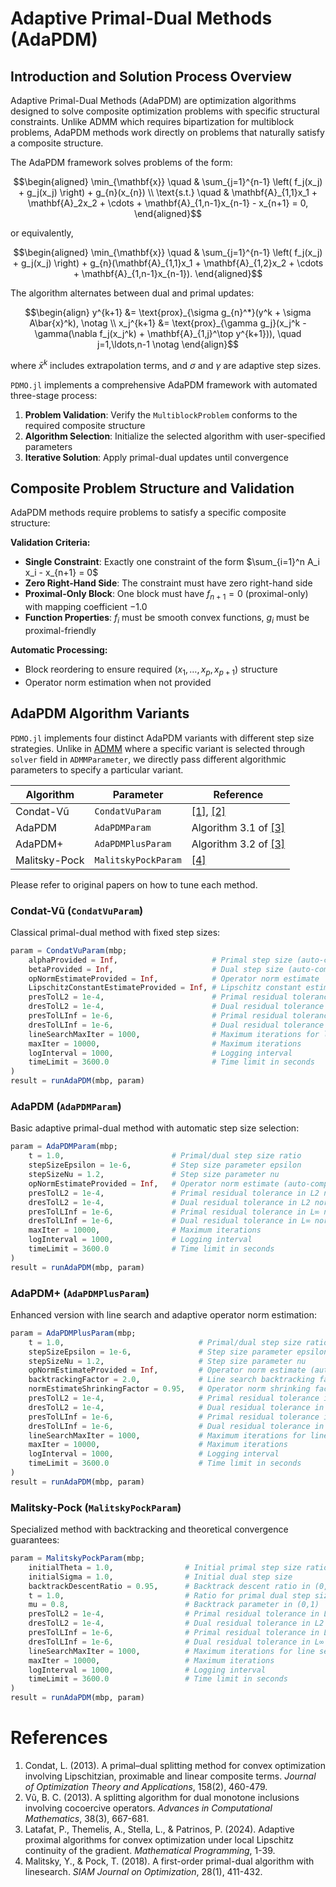# Adaptive Primal-Dual Methods (AdaPDM)

## Introduction and Solution Process Overview

Adaptive Primal-Dual Methods (AdaPDM) are optimization algorithms designed to solve composite optimization problems with specific structural constraints. Unlike ADMM which requires bipartization for multiblock problems, AdaPDM methods work directly on problems that naturally satisfy a composite structure.

The AdaPDM framework solves problems of the form:
```math
\begin{aligned}
\min_{\mathbf{x}} \quad &  \sum_{j=1}^{n-1} \left( f_j(x_j) + g_j(x_j) \right) + g_{n}(x_{n}) \\
\text{s.t.} \quad & \mathbf{A}_{1,1}x_1 + \mathbf{A}_2x_2 + \cdots + \mathbf{A}_{1,n-1}x_{n-1} - x_{n+1} = 0,
\end{aligned}
```
or equivalently, 
```math
\begin{aligned}
\min_{\mathbf{x}} \quad &  \sum_{j=1}^{n-1} \left( f_j(x_j) + g_j(x_j) \right) + g_{n}(\mathbf{A}_{1,1}x_1 + \mathbf{A}_{1,2}x_2 + \cdots + \mathbf{A}_{1,n-1}x_{n-1}).
\end{aligned}
```

The algorithm alternates between dual and primal updates:
```math 
\begin{align}
   y^{k+1} &= \text{prox}_{\sigma g_{n}^*}(y^k + \sigma A\bar{x}^k), \notag \\
   x_j^{k+1} &= \text{prox}_{\gamma g_j}(x_j^k - \gamma(\nabla f_j(x_j^k) + \mathbf{A}_{1,j}^\top y^{k+1})), \quad j=1,\ldots,n-1 \notag 
\end{align}
```

where $\bar{x}^k$ includes extrapolation terms, and $\sigma$ and $\gamma$ are adaptive step sizes.

```PDMO.jl``` implements a comprehensive AdaPDM framework with automated three-stage process:
1. **Problem Validation**: Verify the ```MultiblockProblem``` conforms to the required composite structure
2. **Algorithm Selection**: Initialize the selected algorithm with user-specified parameters
3. **Iterative Solution**: Apply primal-dual updates until convergence

## Composite Problem Structure and Validation

AdaPDM methods require problems to satisfy a specific composite structure:

**Validation Criteria:**
- **Single Constraint**: Exactly one constraint of the form $\sum_{i=1}^n A_i x_i - x_{n+1} = 0$
- **Zero Right-Hand Side**: The constraint must have zero right-hand side
- **Proximal-Only Block**: One block must have $f_{n+1} = 0$ (proximal-only) with mapping coefficient $-1.0$
- **Function Properties**: $f_i$ must be smooth convex functions, $g_i$ must be proximal-friendly

**Automatic Processing:**
- Block reordering to ensure required $(x_1, \ldots, x_p, x_{p+1})$ structure
- Operator norm estimation when not provided

## AdaPDM Algorithm Variants

```PDMO.jl``` implements four distinct AdaPDM variants with different step size strategies. Unlike in [ADMM](ADMM.md) where a specific variant is selected through `solver` field in `ADMMParameter`, we directly pass different algorithmic parameters to specify a particular variant. 


| Algorithm | Parameter | Reference |
|-----------|-----------|-----------|
|Condat-Vũ| ```CondatVuParam``` | [[1]](#references), [[2]](#references) |
|AdaPDM| ```AdaPDMParam```   | Algorithm 3.1 of [[3]](#references) |
|AdaPDM+| ```AdaPDMPlusParam``` | Algorithm 3.2 of [[3]](#references) |
|Malitsky-Pock| ```MalitskyPockParam``` | [[4]](#references) |


Please refer to original papers on how to tune each method. 

### Condat-Vũ (`CondatVuParam`)

Classical primal-dual method with fixed step sizes:

```julia
param = CondatVuParam(mbp;
    alphaProvided = Inf,                     # Primal step size (auto-computed if Inf)
    betaProvided = Inf,                      # Dual step size (auto-computed if Inf)
    opNormEstimateProvided = Inf,            # Operator norm estimate
    LipschitzConstantEstimateProvided = Inf, # Lipschitz constant estimate
    presTolL2 = 1e-4,                        # Primal residual tolerance in L2 norm
    dresTolL2 = 1e-4,                        # Dual residual tolerance in L2 norm
    presTolLInf = 1e-6,                      # Primal residual tolerance in L∞ norm
    dresTolLInf = 1e-6,                      # Dual residual tolerance in L∞ norm
    lineSearchMaxIter = 1000,                # Maximum iterations for line search
    maxIter = 10000,                         # Maximum iterations
    logInterval = 1000,                      # Logging interval
    timeLimit = 3600.0                       # Time limit in seconds
)
result = runAdaPDM(mbp, param)
```

### AdaPDM (`AdaPDMParam`)

Basic adaptive primal-dual method with automatic step size selection:

```julia
param = AdaPDMParam(mbp;
    t = 1.0,                        # Primal/dual step size ratio
    stepSizeEpsilon = 1e-6,         # Step size parameter epsilon  
    stepSizeNu = 1.2,               # Step size parameter nu
    opNormEstimateProvided = Inf,   # Operator norm estimate (auto-computed if Inf)
    presTolL2 = 1e-4,               # Primal residual tolerance in L2 norm
    dresTolL2 = 1e-4,               # Dual residual tolerance in L2 norm
    presTolLInf = 1e-6,             # Primal residual tolerance in L∞ norm
    dresTolLInf = 1e-6,             # Dual residual tolerance in L∞ norm
    maxIter = 10000,                # Maximum iterations
    logInterval = 1000,             # Logging interval
    timeLimit = 3600.0              # Time limit in seconds
)
result = runAdaPDM(mbp, param)
```

### AdaPDM+ (`AdaPDMPlusParam`)

Enhanced version with line search and adaptive operator norm estimation:

```julia
param = AdaPDMPlusParam(mbp;
    t = 1.0,                              # Primal/dual step size ratio
    stepSizeEpsilon = 1e-6,               # Step size parameter epsilon
    stepSizeNu = 1.2,                     # Step size parameter nu
    opNormEstimateProvided = Inf,         # Operator norm estimate (auto-computed if Inf)
    backtrackingFactor = 2.0,             # Line search backtracking factor
    normEstimateShrinkingFactor = 0.95,   # Operator norm shrinking factor
    presTolL2 = 1e-4,                     # Primal residual tolerance in L2 norm
    dresTolL2 = 1e-4,                     # Dual residual tolerance in L2 norm
    presTolLInf = 1e-6,                   # Primal residual tolerance in L∞ norm
    dresTolLInf = 1e-6,                   # Dual residual tolerance in L∞ norm
    lineSearchMaxIter = 1000,             # Maximum iterations for line search
    maxIter = 10000,                      # Maximum iterations
    logInterval = 1000,                   # Logging interval
    timeLimit = 3600.0                    # Time limit in seconds
)
result = runAdaPDM(mbp, param)
```


### Malitsky-Pock (`MalitskyPockParam`)

Specialized method with backtracking and theoretical convergence guarantees:

```julia
param = MalitskyPockParam(mbp;
    initialTheta = 1.0,                # Initial primal step size ratio
    initialSigma = 1.0,                # Initial dual step size
    backtrackDescentRatio = 0.95,      # Backtrack descent ratio in (0,1)
    t = 1.0,                           # Ratio for primal dual step sizes
    mu = 0.8,                          # Backtrack parameter in (0,1)
    presTolL2 = 1e-4,                  # Primal residual tolerance in L2 norm
    dresTolL2 = 1e-4,                  # Dual residual tolerance in L2 norm
    presTolLInf = 1e-6,                # Primal residual tolerance in L∞ norm
    dresTolLInf = 1e-6,                # Dual residual tolerance in L∞ norm
    lineSearchMaxIter = 1000,          # Maximum iterations for line search
    maxIter = 10000,                   # Maximum iterations
    logInterval = 1000,                # Logging interval
    timeLimit = 3600.0                 # Time limit in seconds
)
result = runAdaPDM(mbp, param)
```

# References

1. Condat, L. (2013). A primal–dual splitting method for convex optimization involving Lipschitzian, proximable and linear composite terms. *Journal of Optimization Theory and Applications*, 158(2), 460-479.
2. Vũ, B. C. (2013). A splitting algorithm for dual monotone inclusions involving cocoercive operators. *Advances in Computational Mathematics*, 38(3), 667-681.
3. Latafat, P., Themelis, A., Stella, L., & Patrinos, P. (2024). Adaptive proximal algorithms for convex optimization under local Lipschitz continuity of the gradient. *Mathematical Programming*, 1-39.
4. Malitsky, Y., & Pock, T. (2018). A first-order primal-dual algorithm with linesearch. *SIAM Journal on Optimization*, 28(1), 411-432.
